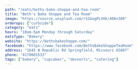 ```yaml
---
path: "/eats/beths-bake-shoppe-and-tea-room"
title: "Beth's Bake Shoppe and Tea Room"
image: "https://source.unsplash.com/rS1GogPLVHk/400x300"
orderops: ["curbside"]
category: "eats"
hours: "10am-5pm Monday through Saturday"
eatsType: "Bakery"
website: "https://bethsbakeshoppe.com/"
facebook: "https://www.facebook.com/BethsBakeShoppeTeaRoom"
address: "1645 W Republic Rd Springfield, Missouri 65807"
phone: "4178665533"
tags: ["bakery", "cupcakes", "desserts", "catering"]
---
```

